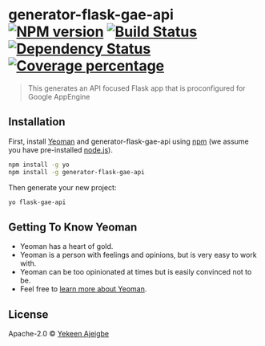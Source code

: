 # generator-flask-gae-api [![NPM version][npm-image]][npm-url] [![Build Status][travis-image]][travis-url] [![Dependency Status][daviddm-image]][daviddm-url] [![Coverage percentage][coveralls-image]][coveralls-url]
> This generates an API focused Flask app that is proconfigured for Google AppEngine

## Installation

First, install [Yeoman](http://yeoman.io) and generator-flask-gae-api using [npm](https://www.npmjs.com/) (we assume you have pre-installed [node.js](https://nodejs.org/)).

```bash
npm install -g yo
npm install -g generator-flask-gae-api
```

Then generate your new project:

```bash
yo flask-gae-api
```

## Getting To Know Yeoman

 * Yeoman has a heart of gold.
 * Yeoman is a person with feelings and opinions, but is very easy to work with.
 * Yeoman can be too opinionated at times but is easily convinced not to be.
 * Feel free to [learn more about Yeoman](http://yeoman.io/).

## License

Apache-2.0 © [Yekeen Ajeigbe](yekeen.me)


[npm-image]: https://badge.fury.io/js/generator-flask-gae-api.svg
[npm-url]: https://npmjs.org/package/generator-flask-gae-api
[travis-image]: https://travis-ci.org/klummy/generator-flask-gae-api.svg?branch=master
[travis-url]: https://travis-ci.org/klummy/generator-flask-gae-api
[daviddm-image]: https://david-dm.org/klummy/generator-flask-gae-api.svg?theme=shields.io
[daviddm-url]: https://david-dm.org/klummy/generator-flask-gae-api
[coveralls-image]: https://coveralls.io/repos/klummy/generator-flask-gae-api/badge.svg
[coveralls-url]: https://coveralls.io/r/klummy/generator-flask-gae-api
